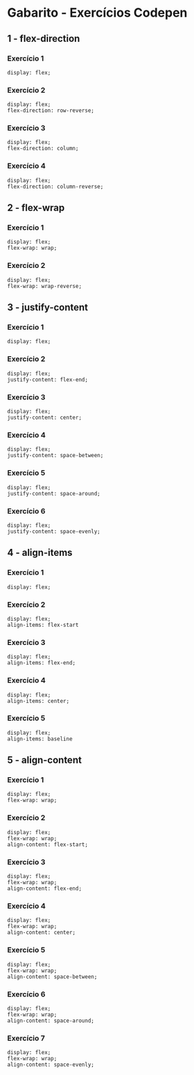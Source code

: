 # Gabarito - Exercícios Codepen

## 1 - flex-direction

### Exercício 1
```
display: flex;
```

### Exercício 2
```
display: flex;
flex-direction: row-reverse;
```

### Exercício 3
```
display: flex;
flex-direction: column;

```

### Exercício 4
```
display: flex;
flex-direction: column-reverse;
```

## 2 - flex-wrap

### Exercício 1
```
display: flex;
flex-wrap: wrap;
```

### Exercício 2
```
display: flex;
flex-wrap: wrap-reverse;
```

## 3 - justify-content

### Exercício 1
```
display: flex;
```

### Exercício 2
```
display: flex;
justify-content: flex-end;
```

### Exercício 3
```
display: flex;
justify-content: center;
```

### Exercício 4
```
display: flex;
justify-content: space-between;
```

### Exercício 5
```
display: flex;
justify-content: space-around;
```

### Exercício 6
```
display: flex;
justify-content: space-evenly;
```

## 4 - align-items

### Exercício 1
```
display: flex;
```

### Exercício 2
```
display: flex;
align-items: flex-start
```

### Exercício 3
```
display: flex;
align-items: flex-end;
```

### Exercício 4
```
display: flex;
align-items: center;
```

### Exercício 5
```
display: flex;
align-items: baseline
```

## 5 - align-content

### Exercício 1
```
display: flex;
flex-wrap: wrap;
```

### Exercício 2
```
display: flex;
flex-wrap: wrap;
align-content: flex-start;
```

### Exercício 3
```
display: flex;
flex-wrap: wrap;
align-content: flex-end;
```

### Exercício 4
```
display: flex;
flex-wrap: wrap;
align-content: center;
```

### Exercício 5
```
display: flex;
flex-wrap: wrap;
align-content: space-between;
```

### Exercício 6
```
display: flex;
flex-wrap: wrap;
align-content: space-around;
```

### Exercício 7
```
display: flex;
flex-wrap: wrap;
align-content: space-evenly;
```
